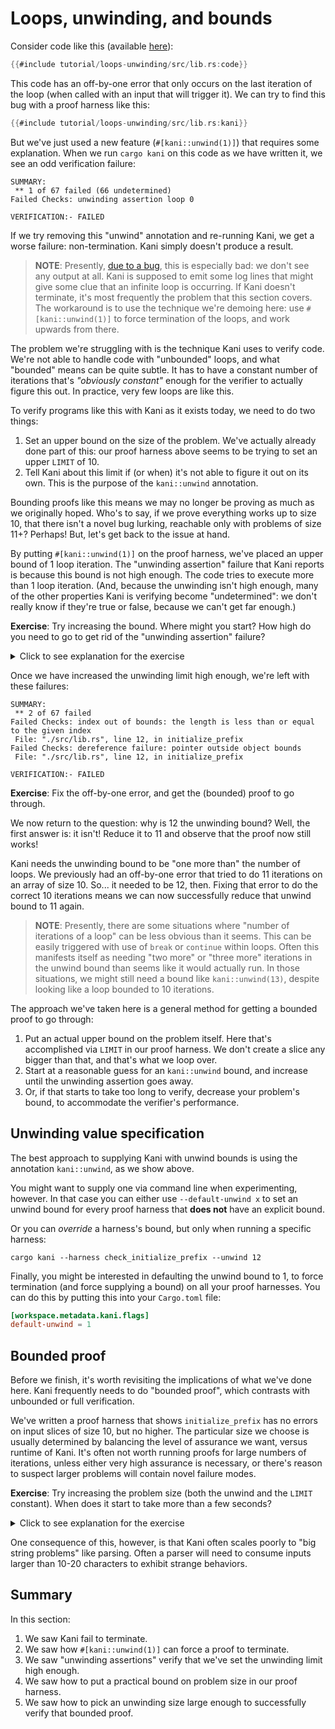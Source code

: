 # Loops, unwinding, and bounds

Consider code like this (available [here](https://github.com/model-checking/kani/blob/main/docs/src/tutorial/loops-unwinding/src/lib.rs)):

```rust
{{#include tutorial/loops-unwinding/src/lib.rs:code}}
```

This code has an off-by-one error that only occurs on the last iteration of the loop (when called with an input that will trigger it).
We can try to find this bug with a proof harness like this:

```rust
{{#include tutorial/loops-unwinding/src/lib.rs:kani}}
```

But we've just used a new feature (`#[kani::unwind(1)]`) that requires some explanation.
When we run `cargo kani` on this code as we have written it, we see an odd verification failure:

```
SUMMARY:
 ** 1 of 67 failed (66 undetermined)
Failed Checks: unwinding assertion loop 0

VERIFICATION:- FAILED
```

If we try removing this "unwind" annotation and re-running Kani, we get a worse failure: non-termination.
Kani simply doesn't produce a result.

> **NOTE**: Presently, [due to a bug](https://github.com/model-checking/kani/issues/493), this is especially bad: we don't see any output at all.
> Kani is supposed to emit some log lines that might give some clue that an infinite loop is occurring.
> If Kani doesn't terminate, it's most frequently the problem that this section covers.
> The workaround is to use the technique we're demoing here: use `#[kani::unwind(1)]` to force termination of the loops, and work upwards from there.

The problem we're struggling with is the technique Kani uses to verify code.
We're not able to handle code with "unbounded" loops, and what "bounded" means can be quite subtle.
It has to have a constant number of iterations that's _"obviously constant"_ enough for the verifier to actually figure this out.
In practice, very few loops are like this.

To verify programs like this with Kani as it exists today, we need to do two things:

1. Set an upper bound on the size of the problem.
We've actually already done part of this: our proof harness above seems to be trying to set an upper `LIMIT` of 10.
2. Tell Kani about this limit if (or when) it's not able to figure it out on its own.
This is the purpose of the `kani::unwind` annotation.

Bounding proofs like this means we may no longer be proving as much as we originally hoped.
Who's to say, if we prove everything works up to size 10, that there isn't a novel bug lurking, reachable only with problems of size 11+?
Perhaps!
But, let's get back to the issue at hand.

By putting `#[kani::unwind(1)]` on the proof harness, we've placed an upper bound of 1 loop iteration.
The "unwinding assertion" failure that Kani reports is because this bound is not high enough.
The code tries to execute more than 1 loop iteration.
(And, because the unwinding isn't high enough, many of the other properties Kani is verifying become "undetermined": we don't really know if they're true or false, because we can't get far enough.)

**Exercise**: Try increasing the bound. Where might you start? How high do you need to go to get rid of the "unwinding assertion" failure?

<details>
<summary>Click to see explanation for the exercise</summary>

Since the proof harness is trying to limit the array to size 10, an initial unwind value of 10 seems like the obvious place to start.
But that's not large enough for Kani.

At size 11, we still see the "unwinding assertion" failure, but now we can see the actual failures we're trying to find, too.
Finally at size 12, the "unwinding assertion" goes away, just leaving the other failures.
We'll explain why we see this behavior in a moment.

</details>

Once we have increased the unwinding limit high enough, we're left with these failures:

```
SUMMARY:
 ** 2 of 67 failed
Failed Checks: index out of bounds: the length is less than or equal to the given index
 File: "./src/lib.rs", line 12, in initialize_prefix
Failed Checks: dereference failure: pointer outside object bounds
 File: "./src/lib.rs", line 12, in initialize_prefix

VERIFICATION:- FAILED
```

**Exercise**: Fix the off-by-one error, and get the (bounded) proof to go through.

We now return to the question: why is 12 the unwinding bound?
Well, the first answer is: it isn't!
Reduce it to 11 and observe that the proof now still works!

Kani needs the unwinding bound to be "one more than" the number of loops.
We previously had an off-by-one error that tried to do 11 iterations on an array of size 10.
So... it needed to be 12, then.
Fixing that error to do the correct 10 iterations means we can now successfully reduce that unwind bound to 11 again.

> **NOTE**: Presently, there are some situations where "number of iterations of a loop" can be less obvious than it seems.
> This can be easily triggered with use of `break` or `continue` within loops.
> Often this manifests itself as needing "two more" or "three more" iterations in the unwind bound than seems like it would actually run.
> In those situations, we might still need a bound like `kani::unwind(13)`, despite looking like a loop bounded to 10 iterations.

The approach we've taken here is a general method for getting a bounded proof to go through:

1. Put an actual upper bound on the problem itself.
Here that's accomplished via `LIMIT` in our proof harness.
We don't create a slice any bigger than that, and that's what we loop over.
2. Start at a reasonable guess for an `kani::unwind` bound, and increase until the unwinding assertion goes away.
3. Or, if that starts to take too long to verify, decrease your problem's bound, to accommodate the verifier's performance.

## Unwinding value specification

The best approach to supplying Kani with unwind bounds is using the annotation `kani::unwind`, as we show above.

You might want to supply one via command line when experimenting, however.
In that case you can either use `--default-unwind x` to set an unwind bound for every proof harness that **does not** have an explicit bound.

Or you can _override_ a harness's bound, but only when running a specific harness:

```
cargo kani --harness check_initialize_prefix --unwind 12
```

Finally, you might be interested in defaulting the unwind bound to 1, to force termination (and force supplying a bound) on all your proof harnesses.
You can do this by putting this into your `Cargo.toml` file:

```toml
[workspace.metadata.kani.flags]
default-unwind = 1
```

## Bounded proof

Before we finish, it's worth revisiting the implications of what we've done here.
Kani frequently needs to do "bounded proof", which contrasts with unbounded or full verification.

We've written a proof harness that shows `initialize_prefix` has no errors on input slices of size 10, but no higher.
The particular size we choose is usually determined by balancing the level of assurance we want, versus runtime of Kani.
It's often not worth running proofs for large numbers of iterations, unless either very high assurance is necessary, or there's reason to suspect larger problems will contain novel failure modes.

**Exercise**: Try increasing the problem size (both the unwind and the `LIMIT` constant). When does it start to take more than a few seconds?

<details>
<summary>Click to see explanation for the exercise</summary>

On your friendly neighborhood author's machine, a `LIMIT` of 100 takes about 3.8 seconds end-to-end.
This is a relatively simple bit of code, though, and it's not uncommon for some proofs to scale poorly even to 5 iterations.

</details>

One consequence of this, however, is that Kani often scales poorly to "big string problems" like parsing.
Often a parser will need to consume inputs larger than 10-20 characters to exhibit strange behaviors.

## Summary

In this section:

1. We saw Kani fail to terminate.
2. We saw how `#[kani::unwind(1)]` can force a proof to terminate.
3. We saw "unwinding assertions" verify that we've set the unwinding limit high enough.
4. We saw how to put a practical bound on problem size in our proof harness.
5. We saw how to pick an unwinding size large enough to successfully verify that bounded proof.
